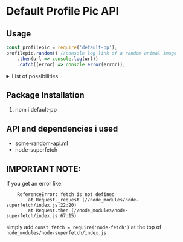 # Default Profile Pic API


## Usage
```js
const profilepic = require('default-pp'); 
profilepic.random() //console log link of a random animal image
    .then(url => console.log(url))
    .catch((error) => console.error(error));

```

<details>
  <summary>List of possibilities</summary>
    - cat </br>
    - dog </br>
    - bird </br>
    - kangaroo </br>
    - fox </br>
    - koala </br>
    - panda </br>
    - racoon </br>
    - red panda
    
</details>


## Package Installation

1. npm i default-pp

##  API and dependencies i used

- some-random-api.ml
- node-superfetch

## IMPORTANT NOTE:
If you get an error like:
``` 
    ReferenceError: fetch is not defined
        at Request._request (//node_modules/node-superfetch/index.js:22:20)
        at Request.then (//node_modules/node-superfetch/index.js:67:15) 
```
        
simply add `const fetch = require('node-fetch')` at the top of `node_modules/node-superfetch/index.js`
